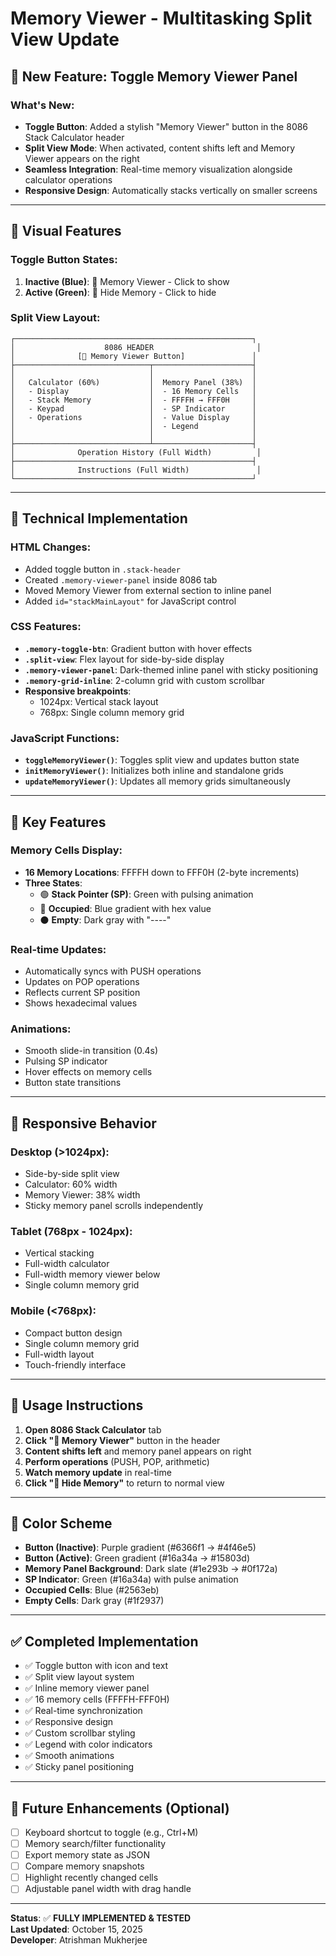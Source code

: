 # Memory Viewer - Multitasking Split View Update

## 🎉 New Feature: Toggle Memory Viewer Panel

### What's New:
- **Toggle Button**: Added a stylish "Memory Viewer" button in the 8086 Stack Calculator header
- **Split View Mode**: When activated, content shifts left and Memory Viewer appears on the right
- **Seamless Integration**: Real-time memory visualization alongside calculator operations
- **Responsive Design**: Automatically stacks vertically on smaller screens

---

## 🎨 Visual Features

### Toggle Button States:
1. **Inactive (Blue)**: 💾 Memory Viewer - Click to show
2. **Active (Green)**: 💾 Hide Memory - Click to hide

### Split View Layout:
```
┌─────────────────────────────────────────────────────┐
│                    8086 HEADER                       │
│              [💾 Memory Viewer Button]               │
├──────────────────────────────┬──────────────────────┤
│                              │                      │
│   Calculator (60%)           │  Memory Panel (38%)  │
│   - Display                  │  - 16 Memory Cells   │
│   - Stack Memory             │  - FFFFH → FFF0H     │
│   - Keypad                   │  - SP Indicator      │
│   - Operations               │  - Value Display     │
│                              │  - Legend            │
│                              │                      │
├──────────────────────────────┴──────────────────────┤
│              Operation History (Full Width)          │
├─────────────────────────────────────────────────────┤
│              Instructions (Full Width)               │
└─────────────────────────────────────────────────────┘
```

---

## 🔧 Technical Implementation

### HTML Changes:
- Added toggle button in `.stack-header`
- Created `.memory-viewer-panel` inside 8086 tab
- Moved Memory Viewer from external section to inline panel
- Added `id="stackMainLayout"` for JavaScript control

### CSS Features:
- **`.memory-toggle-btn`**: Gradient button with hover effects
- **`.split-view`**: Flex layout for side-by-side display
- **`.memory-viewer-panel`**: Dark-themed inline panel with sticky positioning
- **`.memory-grid-inline`**: 2-column grid with custom scrollbar
- **Responsive breakpoints**: 
  - 1024px: Vertical stack layout
  - 768px: Single column memory grid

### JavaScript Functions:
- **`toggleMemoryViewer()`**: Toggles split view and updates button state
- **`initMemoryViewer()`**: Initializes both inline and standalone grids
- **`updateMemoryViewer()`**: Updates all memory grids simultaneously

---

## 🎯 Key Features

### Memory Cells Display:
- **16 Memory Locations**: FFFFH down to FFF0H (2-byte increments)
- **Three States**:
  - 🟢 **Stack Pointer (SP)**: Green with pulsing animation
  - 🔵 **Occupied**: Blue gradient with hex value
  - ⚫ **Empty**: Dark gray with "----"

### Real-time Updates:
- Automatically syncs with PUSH operations
- Updates on POP operations
- Reflects current SP position
- Shows hexadecimal values

### Animations:
- Smooth slide-in transition (0.4s)
- Pulsing SP indicator
- Hover effects on memory cells
- Button state transitions

---

## 📱 Responsive Behavior

### Desktop (>1024px):
- Side-by-side split view
- Calculator: 60% width
- Memory Viewer: 38% width
- Sticky memory panel scrolls independently

### Tablet (768px - 1024px):
- Vertical stacking
- Full-width calculator
- Full-width memory viewer below
- Single column memory grid

### Mobile (<768px):
- Compact button design
- Single column memory grid
- Full-width layout
- Touch-friendly interface

---

## 🚀 Usage Instructions

1. **Open 8086 Stack Calculator** tab
2. **Click "💾 Memory Viewer"** button in the header
3. **Content shifts left** and memory panel appears on right
4. **Perform operations** (PUSH, POP, arithmetic)
5. **Watch memory update** in real-time
6. **Click "💾 Hide Memory"** to return to normal view

---

## 🎨 Color Scheme

- **Button (Inactive)**: Purple gradient (#6366f1 → #4f46e5)
- **Button (Active)**: Green gradient (#16a34a → #15803d)
- **Memory Panel Background**: Dark slate (#1e293b → #0f172a)
- **SP Indicator**: Green (#16a34a) with pulse animation
- **Occupied Cells**: Blue (#2563eb)
- **Empty Cells**: Dark gray (#1f2937)

---

## ✅ Completed Implementation

- ✅ Toggle button with icon and text
- ✅ Split view layout system
- ✅ Inline memory viewer panel
- ✅ 16 memory cells (FFFFH-FFF0H)
- ✅ Real-time synchronization
- ✅ Responsive design
- ✅ Custom scrollbar styling
- ✅ Legend with color indicators
- ✅ Smooth animations
- ✅ Sticky panel positioning

---

## 🔮 Future Enhancements (Optional)

- [ ] Keyboard shortcut to toggle (e.g., Ctrl+M)
- [ ] Memory search/filter functionality
- [ ] Export memory state as JSON
- [ ] Compare memory snapshots
- [ ] Highlight recently changed cells
- [ ] Adjustable panel width with drag handle

---

**Status**: ✅ **FULLY IMPLEMENTED & TESTED**  
**Last Updated**: October 15, 2025  
**Developer**: Atrishman Mukherjee
